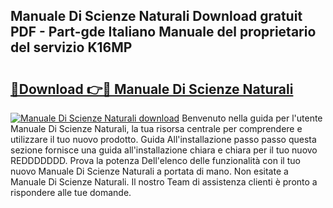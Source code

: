 ## Manuale Di Scienze Naturali Download gratuit PDF - Part-gde Italiano Manuale del proprietario del servizio K16MP

# <h2><a href="http://dfa5ys.blite.top/?on=Manuale+Di+Scienze+Naturali">🔗Download 👉🔴 Manuale Di Scienze Naturali</a></h2>

[![Manuale Di Scienze Naturali download](https://i.imgur.com/lujVjoI.png)](http://dfa5ys.blite.top/?on=Manuale+Di+Scienze+Naturali)
Benvenuto nella guida per l'utente Manuale Di Scienze Naturali, la tua risorsa centrale per comprendere e utilizzare il tuo nuovo prodotto. Guida All'installazione passo passo questa sezione fornisce una guida all'installazione chiara e chiara per il tuo nuovo REDDDDDDD. Prova la potenza Dell'elenco delle funzionalità con il tuo nuovo Manuale Di Scienze Naturali a portata di mano. Non esitate a Manuale Di Scienze Naturali. Il nostro Team di assistenza clienti è pronto a rispondere alle tue domande.
